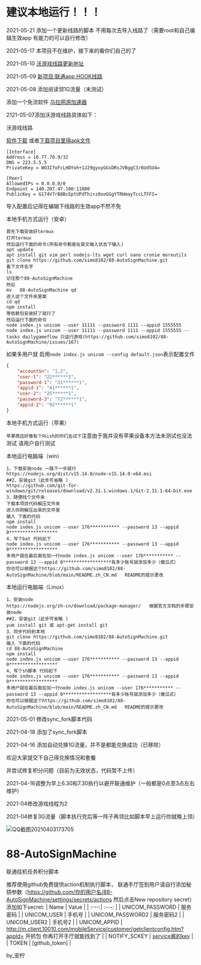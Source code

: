 # 建议本地运行！！！

2021-05-21 添加一个更新线路的脚本 不用每次去导入线路了（需要root和自己编辑生效app 有能力的可以自行修改）

2021-05-17 本项目不在维护，接下来的看你们自己的了

2021-05-10 [沃游戏线路更新地址](https://github.com/simo8102/chinaunicom-AutoSignMachine/blob/main/%E7%BA%BF%E8%B7%AF%E6%9B%B4%E6%96%B0.md)

2021-05-09 [新项目:联通app HOOK线路](https://github.com/simo8102/wostorehook)

2021-05-08 添加阅读领1G流量（未测试）

添加一个免流软件 [乌拉网游加速器](http://t.cn/A6tN2mr0)



2121-05-07添加沃游戏线路具体如下：

沃游戏线路

[软件下载](https://f-droid.org/repo/com.wireguard.android_486.apk)  或者[下载项目里得apk文件](https://github.com/simo8102/88-AutoSignMachine/blob/main/WireGuard.apk?raw=true)
```
[Interface]
Address = 10.77.70.9/32
DNS = 223.5.5.5
PrivateKey = WO3IfoFcLHDYoh+1J29gyoyGGsDRsJVBggC3/6UdSU4=

[Peer]
AllowedIPs = 0.0.0.0/0
Endpoint = 140.207.47.100:11000
PublicKey = G174V7rB8BcEptUPdThi+z8ooGGgYTRHmayTccLTFFI=
```

导入配置后记得在编辑下线路的生效app不然不免

本地手机方式运行（安卓）
```
首先下载安装好termux
打开termux
然后运行下面的命令(所有命令都是在英文输入状态下输入)
apt update
apt install git vim perl nodejs-lts wget curl nano cronie moreutils
git clone https://github.com/simo8102/88-AutoSignMachine.git
看下文件名字
ls
记住那个88-AutoSignMachine
然后
mv   88-AutoSignMachine qd
进入这个文件夹里面
cd qd
npm install
等依赖包安装好了就行了
然后运行下面的命令
node index.js unicom --user 11111 --password 1111 --appid 1555555
node index.js unicom --user 11111 --password 1111 --appid 1555555 --tasks dailygameflow 只运行游戏(https://github.com/simo8102/88-AutoSignMachine/issues/167)
```
如果多用户就
启用`node index.js unicom --config default.json`表示配置文件
```json
{
    "accountSn": "1,2",
    "user-1": "22******1",
    "password-1": "31******1",
    "appid-1": "41******1",
    "user-2": "25******1",
    "password-3": "72******1",
    "appid-2": "92******1"
}
```
本地手机方式运行（苹果）

`苹果商店好像有个叫ish的你们去试下`注意由于我并没有苹果设备本方法未测试也没法测试 请用户自行测试

本地运行电脑端（win）
```
1、下载安装node 一路下一步就行
https://nodejs.org/dist/v15.14.0/node-v15.14.0-x64.msi
##2、安装git（此步可省略 )
https://github.com/git-for-windows/git/releases/download/v2.31.1.windows.1/Git-2.31.1-64-bit.exe
3、随便找个文件夹
下载本项目代码解压文件夹
进入你刚解压出来的文件里
输入 下面的代码
npm install
node index.js unicom --user 176*********** --password 13 --appid 0******************
4、写个bat 代码如下
node index.js unicom --user 176*********** --password 13 --appid 0******************
多用户就在最后面在加一行node index.js unicom --user 176*********** --password 13 --appid 0******************有多少账号就添加多少（傻瓜式）
你也可以根据这个https://github.com/simo8102/88-AutoSignMachine/blob/main/README.zh_CN.md   README的提示更改
```
本地运行电脑端（Linux）
```
1、安装node
https://nodejs.org/zh-cn/download/package-manager/   根据官方文档的步骤安装node
##2、安装git（此步可省略 )
yum install git 或 apt-get install git 
3、同步代码到本地
git clone https://github.com/simo8102/88-AutoSignMachine.git
输入 下面的代码
cd 88-AutoSignMachine
npm install
node index.js unicom --user 176*********** --password 13 --appid 0******************
4、写个sh脚本 代码如下
node index.js unicom --user 176*********** --password 13 --appid 0******************
多用户就在最后面在加一行node index.js unicom --user 176*********** --password 13 --appid 0******************有多少账号就添加多少（傻瓜式）
你也可以根据这个https://github.com/simo8102/88-AutoSignMachine/blob/main/README.zh_CN.md   README的提示更改
```
2021-05-01  修改sync_fork脚本代码

2021-04-18  添加了sync_fork脚本

2021-04-16 添加自动兑换1G流量，并不是都能兑换成功（已移除）

欢迎大家提交下自己得兑换情况和套餐

并尝试修复积分问题（目前为无效状态，代码暂不上传）

2021-04-16调整为早上6.30和7.30执行以避开联通维护（一般都是0点至3点左右维护）


2021-04修改游戏线程为2


2021-04修复3G流量（脚本执行完后等一阵子再领比如脚本早上运行你就晚上领）

![QQ截图20210403173705](https://user-images.githubusercontent.com/45913291/113474571-41d52580-94a3-11eb-921b-16e21bac7455.png)



# 88-AutoSignMachine

 联通挂机任务积分脚本
 
推荐使用github免费提供action机制执行脚本， 联通手厅签到用户请自行添加秘钥参数（https://github.com/你的用户名/88-AutoSignMachine/settings/secrets/actions 然后点击New repository secret）
添加如下secret:
| Name | Value | 
| :---:| :---: |
| UNICOM_PASSWORD | 服务密码 |
| UNICOM_USER | 手机号 |
| UNICOM_PASSWORD2 | 服务密码2 |
| UNICOM_USER2 | 手机号2 |
| UNICOM_APPID | http://m.client.10010.com/mobileService/customer/getclientconfig.htm?appId= 开抓包 你再打开手厅就能找到了 |
| NOTIFY_SCKEY | [service酱的key](http://sc.ftqq.com/?c=code) |
|     TOKEN    | [github_token] |



by_安柠
